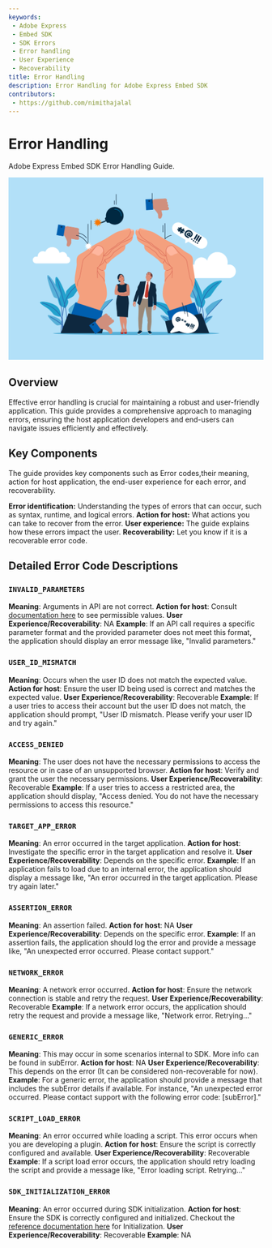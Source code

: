 ```yaml
---
keywords:
 - Adobe Express
 - Embed SDK
 - SDK Errors
 - Error handling
 - User Experience
 - Recoverability
title: Error Handling
description: Error Handling for Adobe Express Embed SDK
contributors:
 - https://github.com/nimithajalal
---
```


# Error Handling

Adobe Express Embed SDK Error Handling Guide.

![Error handling hero image](./img/error_handling_hero.png)

## Overview

Effective error handling is crucial for maintaining a robust and user-friendly application. This guide provides a comprehensive approach to managing errors, ensuring the host application developers and end-users can navigate issues efficiently and effectively.

## Key Components

The guide provides key components such as Error codes,their meaning,  action for host application, the end-user experience for each error, and recoverability.

**Error identification:** Understanding the types of errors that can occur, such as syntax, runtime, and logical errors.
**Action for host:** What actions you can take to recover from the error.
**User experience:** The guide explains how these errors impact the user.
**Recoverability:** Let you know if it is a recoverable error code.

## Detailed Error Code Descriptions

### `INVALID_PARAMETERS`

**Meaning**: Arguments in API are not correct.
**Action for host**: Consult [documentation here](../../reference/index.md) to see permissible values.
**User Experience/Recoverability**: NA
**Example**: If an API call requires a specific parameter format and the provided parameter does not meet this format, the application should display an error message like, "Invalid parameters."

### `USER_ID_MISMATCH`

**Meaning**: Occurs when the user ID does not match the expected value.
**Action for host**: Ensure the user ID being used is correct and matches the expected value.
**User Experience/Recoverability**: Recoverable
**Example**: If a user tries to access their account but the user ID does not match, the application should prompt, "User ID mismatch. Please verify your user ID and try again."

### `ACCESS_DENIED`

**Meaning**: The user does not have the necessary permissions to access the resource or in case of an unsupported browser.
**Action for host**: Verify and grant the user the necessary permissions.
**User Experience/Recoverability**: Recoverable
**Example**: If a user tries to access a restricted area, the application should display, "Access denied. You do not have the necessary permissions to access this resource."

### `TARGET_APP_ERROR`

**Meaning**: An error occurred in the target application.
**Action for host**: Investigate the specific error in the target application and resolve it.
**User Experience/Recoverability**: Depends on the specific error.
**Example**: If an application fails to load due to an internal error, the application should display a message like, "An error occurred in the target application. Please try again later."

### `ASSERTION_ERROR`

**Meaning**: An assertion failed.
**Action for host**: NA
**User Experience/Recoverability**: Depends on the specific error.
**Example**: If an assertion fails, the application should log the error and provide a message like, "An unexpected error occurred. Please contact support."

### `NETWORK_ERROR`

**Meaning**: A network error occurred.
**Action for host**: Ensure the network connection is stable and retry the request.
**User Experience/Recoverability**: Recoverable
**Example**: If a network error occurs, the application should retry the request and provide a message like, "Network error. Retrying..."

### `GENERIC_ERROR`

**Meaning**: This may occur in some scenarios internal to SDK. More info can be found in subError.
**Action for host**: NA
**User Experience/Recoverability**: This depends on the error (It can be considered non-recoverable for now).
**Example**: For a generic error, the application should provide a message that includes the subError details if available. For instance, "An unexpected error occurred. Please contact support with the following error code: [subError]."

### `SCRIPT_LOAD_ERROR`

**Meaning**: An error occurred while loading a script. This error occurs when you are developing a plugin.
**Action for host**: Ensure the script is correctly configured and available.
**User Experience/Recoverability**: Recoverable
**Example**: If a script load error occurs, the application should retry loading the script and provide a message like, "Error loading script. Retrying..."

### `SDK_INITIALIZATION_ERROR`

**Meaning**: An error occurred during SDK initialization.
**Action for host**: Ensure the SDK is correctly configured and initialized. Checkout the [reference documentation here](../../reference/initialize/index.md) for Initialization.
**User Experience/Recoverability**: Recoverable
**Example**: NA
